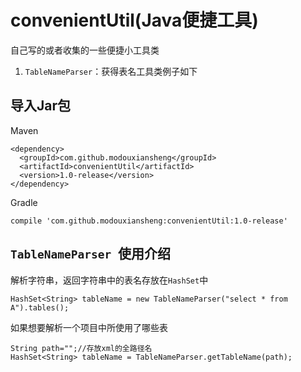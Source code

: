 # convenientUtil(Java便捷工具)

自己写的或者收集的一些便捷小工具类

1. `TableNameParser`：获得表名工具类例子如下

## 导入Jar包

Maven

```
<dependency>
  <groupId>com.github.modouxiansheng</groupId>
  <artifactId>convenientUtil</artifactId>
  <version>1.0-release</version>
</dependency>
```

Gradle

```
compile 'com.github.modouxiansheng:convenientUtil:1.0-release'

```

## `TableNameParser `使用介绍

解析字符串，返回字符串中的表名存放在`HashSet`中

```
HashSet<String> tableName = new TableNameParser("select * from A").tables();

```

如果想要解析一个项目中所使用了哪些表

```
String path="";//存放xml的全路径名
HashSet<String> tableName = TableNameParser.getTableName(path);

```
